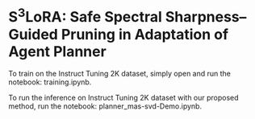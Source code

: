 # S<sup>3</sup>LoRA: Safe Spectral Sharpness–Guided Pruning in Adaptation of Agent Planner

To train on the Instruct Tuning 2K dataset, simply open and run the notebook: training.ipynb. 


To run the inference on Instruct Tuning 2K dataset with our proposed method, run the notebook:  planner_mas-svd-Demo.ipynb. 

